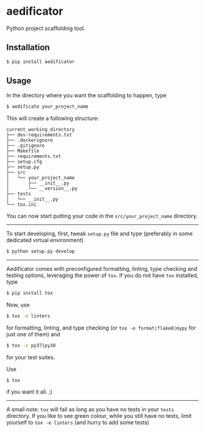 # aedificator
Python project scaffolding tool.

## Installation

```bash
$ pip install aedificator
```

## Usage
In the directory where you want the scaffolding to happen, type
```bash
$ aedificate your_project_name
```
This will create a following structure:
```
current_working_directory
├── dev-requirements.txt
├── .dockerignore
├── .gitignore
├── Makefile
├── requirements.txt
├── setup.cfg
├── setup.py
├── src
│   └── your_project_name
│       ├── __init__.py
│       └── __version__.py
├── tests
│   └── __init__.py
└── tox.ini

```

You can now start putting your code in the `src/your_project_name` directory. 

---------------------------------------------------------------------------------------
To start developing, first, tweak `setup.py` file and type (preferably in some
dedicated virtual environment)
```bash
$ python setup.py develop
```
---------------------------------------------------------------------------------------
Aedificator comes with preconfigured formatting, linting, type checking and testing
options, leveraging the power of `tox`. If you do not have `tox` installed, type
```bash
$ pip install tox
```

Now, use
```bash
$ tox -e linters
```
for formatting, linting, and type checking (or `tox -e format|flake8|mypy` for just one
of them) and
```bash
$ tox -e py37|py38
```
for your test suites. 

Use
```
$ tox
``` 
if you want it all. ;)

---------------------------------------------------------------------------------------
A small note: `tox` will fail as long as you have no tests in your `tests` directory.
If you like to see green colour, while you still have no tests, limit yourself to
`tox -e linters` (and hurry to add some tests)
